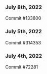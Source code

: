 ### July 8th, 2022

Commit #133800

### July 5th, 2022

Commit #314353


### July 4th, 2022

Commit #72281
